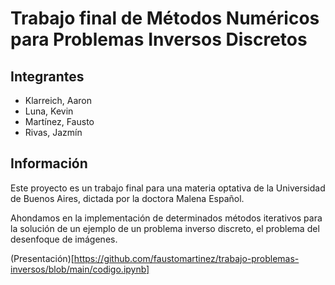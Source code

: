 # Trabajo final de Métodos Numéricos para Problemas Inversos Discretos

## Integrantes
* Klarreich, Aaron
* Luna, Kevin
* Martínez, Fausto
* Rivas, Jazmín

## Información
Este proyecto es un trabajo final para una materia optativa de la Universidad de Buenos Aires, dictada por la doctora Malena Español. 

Ahondamos en la implementación de determinados métodos iterativos para la solución de un ejemplo de un problema inverso discreto, el problema del desenfoque de imágenes.

(Presentación)[https://github.com/faustomartinez/trabajo-problemas-inversos/blob/main/codigo.ipynb]